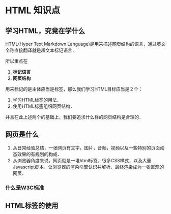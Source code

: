 # HTML 知识点

## 学习HTML，究竟在学什么

HTML(Hyper Text Markdown Language)是用来描述网页结构的语言，通过英文全称直接翻译就是超文本标记语言．

所以重点在
1. **标记语言**
2. **网页结构**


用来标记的是主体应当是标签，那么我们学习HTML目标应当是２个：
1. 学习HTML标签的用法．
2. 使用HTML标签组织网页结构．

并且在此上述两个的基础上，我们要追求什么样的网页结构是合理的．

## 网页是什么
1. 从日常经验总结，一张网页有文字，图片，音频，视频以及一些特别的页面动态效果的有规划的构成．
2. 从浏览器角度来说，网页就是一堆html标签，很多CSS样式，以及大量Javascript脚本，让浏览器的渲染引擎认识并解析，最终渲染成为一张直观的网页．

### 什么是W3C标准

## HTML标签的使用

